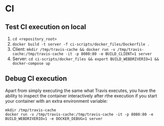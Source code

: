 # CI

## Test CI execution on local
1. `cd <repository_root>`
2. `docker build -t server -f ci-scripts/docker_files/Dockerfile .`
3. Client: `mkdir /tmp/travis-cache && docker run -v /tmp/travis-cache:/tmp/travis-cache -it -p 8080:80 -e BUILD_CLIENT=1 server`
4. Server: `cd ci-scripts/docker_files && export BUILD_WEBDRIVERIO=1 && docker-compose up`

## Debug CI execution

Apart from simply executing the same what Travis executes, you have the ability to inspect the container interactively after rthe execution if you start your container with an extra environment variable:
```
mkdir /tmp/travis-cache
docker run -v /tmp/travis-cache:/tmp/travis-cache -it -p 8080:80 -e BUILD_WEBDRIVERIO=1 -e DOCKER_DEBUG=1 server
```
